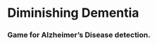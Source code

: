 # Diminishing Dementia

### Game for Alzheimer’s Disease detection.

<a href="https://devfolio.co/submissions/diminishing-dementia" target="_blank"> </a>






